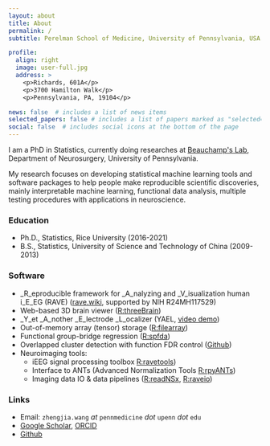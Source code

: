 ```yaml
---
layout: about
title: About
permalink: /
subtitle: Perelman School of Medicine, University of Pennsylvania, USA.

profile:
  align: right
  image: user-full.jpg
  address: >
    <p>Richards, 601A</p>
    <p>3700 Hamilton Walk</p>
    <p>Pennsylvania, PA, 19104</p>

news: false  # includes a list of news items
selected_papers: false # includes a list of papers marked as "selected={true}"
social: false  # includes social icons at the bottom of the page
---
```


I am a PhD in Statistics, currently doing researches at [Beauchamp's Lab](https://beauchamplab.com/), Department of Neurosurgery, University of Pennsylvania. 

My research focuses on developing statistical machine learning tools and software packages to help people make reproducible scientific discoveries, mainly interpretable machine learning, functional data analysis, multiple testing procedures with applications in neuroscience.

### Education

* Ph.D., Statistics, Rice University (2016-2021)
* B.S., Statistics, University of Science and Technology of China (2009-2013)

### Software

* _R_eproducible framework for _A_nalyzing and _V_isualization human i_E_EG (RAVE) ([rave.wiki](https://rave.wiki), supported by NIH R24MH117529)
* Web-based 3D brain viewer ([R:threeBrain](https://dipterix.org/threeBrain))
* _Y_et _A_nother _E_lectrode _L_ocalizer (YAEL, [video demo](https://youtu.be/hfHZMfqIaGY))
* Out-of-memory array (tensor) storage ([R:filearray](https://dipterix.org/filearray))
* Functional group-bridge regression ([R:spfda](https://dipterix.org/spfda))
* Overlapped cluster detection with function FDR control ([Github](https://github.com/dipterix/efcr))
* Neuroimaging tools:
  - iEEG signal processing toolbox [R:ravetools](https://dipterix.org/ravetools))
  - Interface to ANTs (Advanced Normalization Tools [R:rpyANTs](https://dipterix.org/rpyANTs))
  - Imaging data IO & data pipelines ([R:readNSx](https://dipterix.org/readNSx), [R:raveio](https://dipterix.org/raveio))


### Links

* Email: `zhengjia.wang` *at* `pennmedicine` _dot_ `upenn` _dot_ `edu`
* [Google Scholar](https://scholar.google.com/citations?hl=en&user=CMesk0IAAAAJ), [ORCID](https://orcid.org/0000-0001-5629-1116)
* [Github](https://github.com/dipterix)
